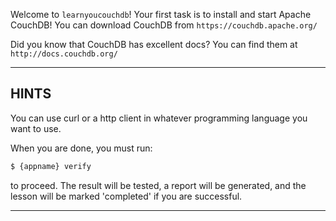 Welcome to `learnyoucouchdb`! Your first task is to install and start
Apache CouchDB! You can download CouchDB from
`https://couchdb.apache.org/`

Did you know that CouchDB has excellent docs? You can find them at
`http://docs.couchdb.org/`


----------------------------------------------------------------------
## HINTS

You can use curl or a http client in whatever programming language you
want to use.

When you are done, you must run:

```sh
$ {appname} verify
```

to proceed. The result will be tested, a report will be generated,
and the lesson will be marked 'completed' if you are successful.

----------------------------------------------------------------------
